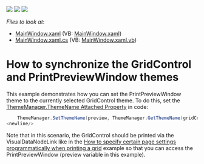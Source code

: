 <!-- default badges list -->
![](https://img.shields.io/endpoint?url=https://codecentral.devexpress.com/api/v1/VersionRange/128596132/21.1.5%2B)
[![](https://img.shields.io/badge/Open_in_DevExpress_Support_Center-FF7200?style=flat-square&logo=DevExpress&logoColor=white)](https://supportcenter.devexpress.com/ticket/details/E2653)
[![](https://img.shields.io/badge/📖_How_to_use_DevExpress_Examples-e9f6fc?style=flat-square)](https://docs.devexpress.com/GeneralInformation/403183)
<!-- default badges end -->
<!-- default file list -->
*Files to look at*:

* [MainWindow.xaml](./CS/MainWindow.xaml) (VB: [MainWindow.xaml](./VB/MainWindow.xaml))
* [MainWindow.xaml.cs](./CS/MainWindow.xaml.cs) (VB: [MainWindow.xaml.vb](./VB/MainWindow.xaml.vb))
<!-- default file list end -->
# How to synchronize the GridControl and PrintPreviewWindow themes


<p>This example demonstrates how you can set the PrintPreviewWindow theme to the currently selected GridControl theme. To do this, set the <a href="http://documentation.devexpress.com/#WPF/DevExpressXpfThemesThemeManager_ThemeNametopic"><u>ThemeManager.ThemeName Attached Property</u></a> in code:</p>

```cs
    ThemeManager.SetThemeName(preview, ThemeManager.GetThemeName(gridControl1));<newline/>
<newline/>

```

<p>Note that in this scenario, the GridControl should be printed via the VisualDataNodeLink like in the <a href="https://www.devexpress.com/Support/Center/p/E2465">How to specify certain page settings programmatically when printing a grid</a> example so that you can access the PrintPreviewWindow (preview variable in this example).</p>

<br/>


